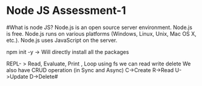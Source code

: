 # Node JS Assessment-1
#What is node JS?
Node.js is an open source server environment.
Node.js is free.
Node.js runs on various platforms (Windows, Linux, Unix, Mac OS X, etc.).
Node.js uses JavaScript on the server.

npm init -y -> Will directly install all the packages

REPL- > Read, Evaluate, Print , Loop
using fs we can read write delete 
We also have CRUD operation (in Sync and Async)
C->Create
R->Read
U->Update
D->Delete#
